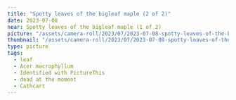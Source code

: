 ```yaml
---
title: "Spotty leaves of the bigleaf maple (2 of 2)"
date: 2023-07-08
near: Spotty leaves of the bigleaf maple (1 of 2)
picture: "/assets/camera-roll/2023/07/2023-07-08-spotty-leaves-of-the-bigleaf-maple-2/20230709_012407312_iOS.jpg"
thumbnail: "/assets/camera-roll/2023/07/2023-07-08-spotty-leaves-of-the-bigleaf-maple-2/20230709_012407312_iOS-thumbnail.jpg"
type: picture
tags:
  - leaf
  - Acer macrophyllum
  - Identified with PictureThis
  - dead at the moment
  - Cathcart
---
```

